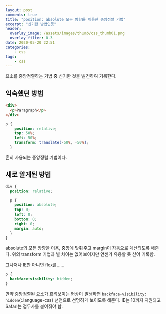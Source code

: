 ```yaml
---
layout: post
comments: true
title: "position: absolute 모든 방향을 이용한 중앙정렬 기법"
excerpt: "신기한 방법인듯"
header:
  overlay_image: /assets/images/thumb/css_thumb01.png
  overlay_filter: 0.3
date: 2020-05-20 22:51
categories:
    - css
tags:
    - css
---
```

요소를 중앙정렬하는 기법 중 신기한 것을 발견하여 기록한다.

## 익숙했던 방법

```html
<div>
  <p>Paragraph</p>
</div>
```

```scss
p {
    position: relative;
    top: 50%;
    left: 50%;
    transform: translate(-50%, -50%);
  }
```
흔히 사용되는 중앙정렬 기법이다.

## 새로 알게된 방법

```scss
div {
  position: relative;

  p {
    position: absolute;
    top: 0;
    left: 0;
    bottom: 0;
    right: 0;
    margin: auto;
  }
}
```
absolute의 모든 방향을 이용, 중앙에 맞춰주고 margin이 자동으로 계산되도록 해준다. 위의 transform 기법과 별 차이는 없어보이지만 언젠가 유용할 듯 싶어 기록함.

그나저나 IE만 아니면 flex를......

```css
p {
  backface-visibility: hidden;
}
```

만약 중앙정렬된 요소가 흐려보이는 현상이 발생하면 ```backface-visibility: hidden```{:.language-css} 선언으로 선명하게 보이도록 해준다. IE는 10까지 지원되고 Safari는 접두사를 붙여줘야 함.